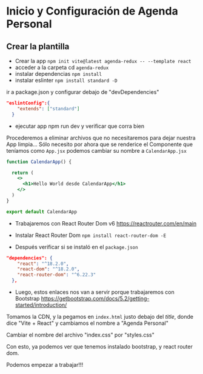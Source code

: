 # Inicio y Configuración de Agenda Personal
## Crear la plantilla
- Crear la app `npm init vite@latest agenda-redux -- --template react`
- acceder a la carpeta cd `agenda-redux`
- instalar dependencias `npm install`
- instalar eslinter `npm install standard -D`


ir a package.json y configurar debajo de "devDependencies"
```json
"eslintConfig":{
    "extends": ["standard"]
  }
```

- ejecutar app npm run dev y verificar que corra bien

Procederemos a eliminar archivos que no necesitaremos para dejar nuestra App limpia...
Sólo necesito por ahora que se renderice el Componente que teníamos como `App.jsx` podemos cambiar su nombre a `CalendarApp.jsx`
```jsx
function CalendarApp() {

  return (
    <>
      <h1>Hello World desde CalendarApp</h1>
    </>
  )
}

export default CalendarApp
```

- Trabajaremos con React Router Dom v6
https://reactrouter.com/en/main

- Instalar React Router Dom `npm install react-router-dom -E`

- Después verificar si se instaló en el `package.json`

```json
"dependencies": {
    "react": "^18.2.0",
    "react-dom": "^18.2.0",
    "react-router-dom": "^6.22.3"
  },
```

- Luego, estos enlaces nos van a servir porque trabajaremos con Bootstrap
https://getbootstrap.com/docs/5.2/getting-started/introduction/

Tomamos la CDN, y la pegamos en `index.html` justo debajo del *title*, donde dice "Vite + React" y cambiamos el nombre a "Agenda Personal"

Cambiar el nombre del archivo "index.css" por "styles.css"

Con esto, ya podemos ver que tenemos instalado bootstrap, y react router dom.

Podemos empezar a trabajar!!!